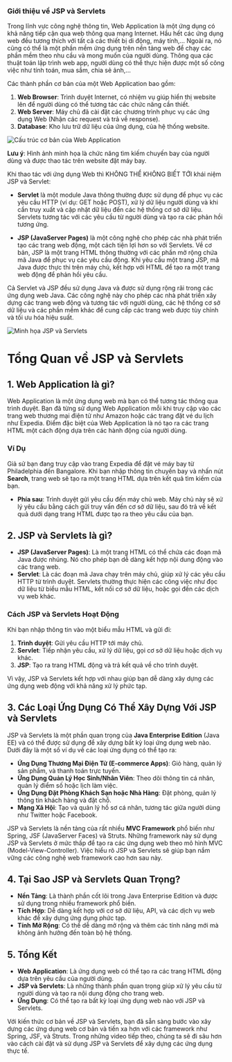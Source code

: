 
### Giới thiệu về JSP và Servlets

Trong lĩnh vực công nghệ thông tin, Web Application là một ứng dụng có khả năng tiếp cận qua web thông qua mạng Internet. Hầu hết các ứng dụng web đều tương thích với tất cả các thiết bị di động, máy tính,... Ngoài ra, nó cũng có thể là một phần mềm ứng dụng trên nền tảng web để chạy các phần mềm theo nhu cầu và mong muốn của người dùng. Thông qua các thuật toán lập trình web app, người dùng có thể thực hiện được một số công việc như tính toán, mua sắm, chia sẻ ảnh,…

Các thành phần cơ bản của một Web Application bao gồm:

1. **Web Browser**: Trình duyệt Internet, có nhiệm vụ giúp hiển thị website lên để người dùng có thể tương tác các chức năng cần thiết.
2. **Web Server**: Máy chủ đã cài đặt các chương trình phục vụ các ứng dụng Web (Nhận các request và trả về response).
3. **Database**: Kho lưu trữ dữ liệu của ứng dụng, của hệ thống website.

![Cấu trúc cơ bản của Web Application](https://firebasestorage.googleapis.com/v0/b/funix-way.appspot.com/o/SE20%2FPRJ321x.3.0.VN.SE%2FLesson%201%2FPRJ1.1.png?alt=media&token=c830c179-77e9-4e52-abfb-6de28c58440a)

**Lưu ý**: Hình ảnh minh họa là chức năng tìm kiếm chuyến bay của người dùng và được thao tác trên website đặt máy bay.

Khi thao tác với ứng dụng Web thì KHÔNG THỂ KHÔNG BIẾT TỚI khái niệm JSP và Servlet:

- **Servlet** là một module Java thông thường được sử dụng để phục vụ các yêu cầu HTTP (ví dụ: GET hoặc POST), xử lý dữ liệu người dùng và khi cần truy xuất và cập nhật dữ liệu đến các hệ thống cơ sở dữ liệu. Servlets tương tác với các yêu cầu từ người dùng và tạo ra các phản hồi tương ứng.

- **JSP (JavaServer Pages)** là một công nghệ cho phép các nhà phát triển tạo các trang web động, một cách tiện lợi hơn so với Servlets. Về cơ bản, JSP là một trang HTML thông thường với các phần mở rộng chứa mã Java để phục vụ các yêu cầu động. Khi yêu cầu một trang JSP, mã Java được thực thi trên máy chủ, kết hợp với HTML để tạo ra một trang web động để phản hồi yêu cầu.

Cả Servlet và JSP đều sử dụng Java và được sử dụng rộng rãi trong các ứng dụng web Java. Các công nghệ này cho phép các nhà phát triển xây dựng các trang web động và tương tác với người dùng, các hệ thống cơ sở dữ liệu và các phần mềm khác để cung cấp các trang web được tùy chỉnh và tối ưu hóa hiệu suất.

![Minh họa JSP và Servlets](https://firebasestorage.googleapis.com/v0/b/funix-way.appspot.com/o/SE20%2FPRJ321x.3.0.VN.SE%2FLesson%201%2FPRJ1.2.png?alt=media&token=269c96e9-d815-478f-ae94-f0698b9be12c)  
# Tổng Quan về JSP và Servlets

## 1. Web Application là gì?

Web Application là một ứng dụng web mà bạn có thể tương tác thông qua trình duyệt. Bạn đã từng sử dụng Web Application mỗi khi truy cập vào các trang web thương mại điện tử như Amazon hoặc các trang đặt vé du lịch như Expedia. Điểm đặc biệt của Web Application là nó tạo ra các trang HTML một cách động dựa trên các hành động của người dùng.

### Ví Dụ
Giả sử bạn đang truy cập vào trang Expedia để đặt vé máy bay từ Philadelphia đến Bangalore. Khi bạn nhập thông tin chuyến bay và nhấn nút **Search**, trang web sẽ tạo ra một trang HTML dựa trên kết quả tìm kiếm của bạn. 

- **Phía sau**: Trình duyệt gửi yêu cầu đến máy chủ web. Máy chủ này sẽ xử lý yêu cầu bằng cách gửi truy vấn đến cơ sở dữ liệu, sau đó trả về kết quả dưới dạng trang HTML được tạo ra theo yêu cầu của bạn.

## 2. JSP và Servlets là gì?

- **JSP (JavaServer Pages)**: Là một trang HTML có thể chứa các đoạn mã Java được nhúng. Nó cho phép bạn dễ dàng kết hợp nội dung động vào các trang web.
- **Servlet**: Là các đoạn mã Java chạy trên máy chủ, giúp xử lý các yêu cầu HTTP từ trình duyệt. Servlets thường thực hiện các công việc như đọc dữ liệu từ biểu mẫu HTML, kết nối cơ sở dữ liệu, hoặc gọi đến các dịch vụ web khác.

### Cách JSP và Servlets Hoạt Động
Khi bạn nhập thông tin vào một biểu mẫu HTML và gửi đi:
1. **Trình duyệt**: Gửi yêu cầu HTTP tới máy chủ.
2. **Servlet**: Tiếp nhận yêu cầu, xử lý dữ liệu, gọi cơ sở dữ liệu hoặc dịch vụ khác.
3. **JSP**: Tạo ra trang HTML động và trả kết quả về cho trình duyệt.

Vì vậy, JSP và Servlets kết hợp với nhau giúp bạn dễ dàng xây dựng các ứng dụng web động với khả năng xử lý phức tạp.

## 3. Các Loại Ứng Dụng Có Thể Xây Dựng Với JSP và Servlets

JSP và Servlets là một phần quan trọng của **Java Enterprise Edition** (Java EE) và có thể được sử dụng để xây dựng bất kỳ loại ứng dụng web nào. Dưới đây là một số ví dụ về các loại ứng dụng có thể tạo ra:

- **Ứng Dụng Thương Mại Điện Tử (E-commerce Apps)**: Giỏ hàng, quản lý sản phẩm, và thanh toán trực tuyến.
- **Ứng Dụng Quản Lý Học Sinh/Nhân Viên**: Theo dõi thông tin cá nhân, quản lý điểm số hoặc lịch làm việc.
- **Ứng Dụng Đặt Phòng Khách Sạn hoặc Nhà Hàng**: Đặt phòng, quản lý thông tin khách hàng và đặt chỗ.
- **Mạng Xã Hội**: Tạo và quản lý hồ sơ cá nhân, tương tác giữa người dùng như Twitter hoặc Facebook.

JSP và Servlets là nền tảng của rất nhiều **MVC Framework** phổ biến như Spring, JSF (JavaServer Faces) và Struts. Những framework này sử dụng JSP và Servlets ở mức thấp để tạo ra các ứng dụng web theo mô hình MVC (Model-View-Controller). Việc hiểu rõ JSP và Servlets sẽ giúp bạn nắm vững các công nghệ web framework cao hơn sau này.

## 4. Tại Sao JSP và Servlets Quan Trọng?

- **Nền Tảng**: Là thành phần cốt lõi trong Java Enterprise Edition và được sử dụng trong nhiều framework phổ biến.
- **Tích Hợp**: Dễ dàng kết hợp với cơ sở dữ liệu, API, và các dịch vụ web khác để xây dựng ứng dụng phức tạp.
- **Tính Mở Rộng**: Có thể dễ dàng mở rộng và thêm các tính năng mới mà không ảnh hưởng đến toàn bộ hệ thống.

## 5. Tổng Kết

- **Web Application**: Là ứng dụng web có thể tạo ra các trang HTML động dựa trên yêu cầu của người dùng.
- **JSP và Servlets**: Là những thành phần quan trọng giúp xử lý yêu cầu từ người dùng và tạo ra nội dung động cho trang web.
- **Ứng Dụng**: Có thể tạo ra bất kỳ loại ứng dụng web nào với JSP và Servlets.

Với kiến thức cơ bản về JSP và Servlets, bạn đã sẵn sàng bước vào xây dựng các ứng dụng web cơ bản và tiến xa hơn với các framework như Spring, JSF, và Struts. Trong những video tiếp theo, chúng ta sẽ đi sâu hơn vào cách cài đặt và sử dụng JSP và Servlets để xây dựng các ứng dụng thực tế.

